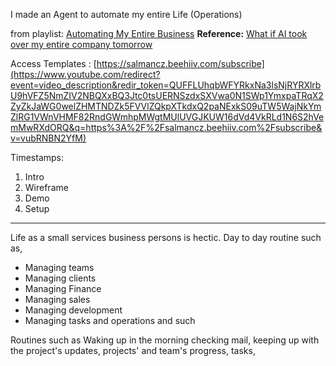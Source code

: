 I made an Agent to automate my entire Life (Operations)

from playlist: [Automating My Entire Business](https://www.youtube.com/playlist?list=PLslJvXzBDrNvvRQ_p_a1RmPwFXv3eZTAj)
**Reference:**  [What if AI took over my entire company tomorrow](https://www.youtube.com/@salmanczai)

Access Templates : [https://salmancz.beehiiv.com/subscribe](https://www.youtube.com/redirect?event=video_description&redir_token=QUFFLUhqbWFYRkxNa3lsNjRYRXlrbU9hVFZ5NmZIV2NBQXxBQ3Jtc0tsUERNSzdxSXVwa0N1SWp1YmxpaTRqX2ZyZkJaWG0welZHMTNDZk5FVVlZQkpXTkdxQ2paNExkS09uTW5WajNkYmZlRG1VWnVHMF82RndGWmhpMWgtMUlUVGJKUW16dVd4VkRLd1N6S2hVemMwRXdORQ&q=https%3A%2F%2Fsalmancz.beehiiv.com%2Fsubscribe&v=vubRNBN2YfM)

Timestamps: 
1. Intro
2. Wireframe
3. Demo
4. Setup

---

Life as a small services business persons is hectic. Day to day routine such as,
- Managing teams
- Managing clients 
- Managing Finance
- Managing sales
- Managing development
- Managing tasks and operations
and such 

Routines such as
Waking up in the morning checking mail, keeping up with the project's updates, projects' and team's progress, tasks, 



